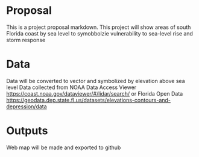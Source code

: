 # Proposal
This is a project proposal markdown. This project will show areas of south Florida coast by sea level to symobbolzie vulnerability to sea-level rise and storm response

# Data
Data will be converted to vector and symbolized by elevation above sea level
Data collected from NOAA Data Access Viewer https://coast.noaa.gov/dataviewer/#/lidar/search/ or Florida Open Data https://geodata.dep.state.fl.us/datasets/elevations-contours-and-depression/data

# Outputs
Web map will be made and exported to github
